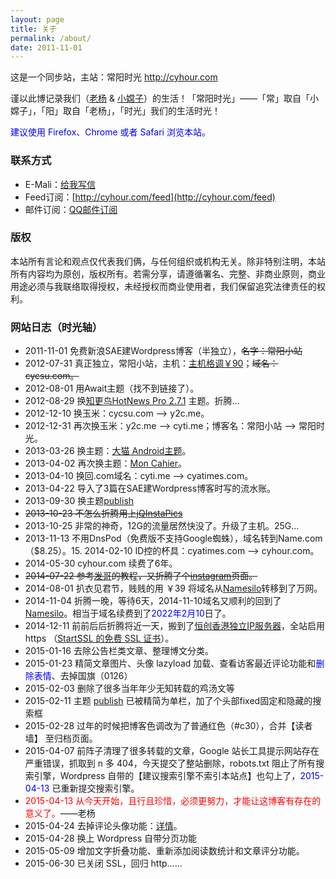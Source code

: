 ```yaml
---
layout: page
title: 关于
permalink: /about/
date: 2011-11-01
---
```


这是一个同步站，主站：常阳时光 http://cyhour.com

谨以此博记录我们（[老杨](http://cyhour.com/author/bfy) & [小嫦子](http://cyhour.com/author/xcz)）的生活！「常阳时光」——「常」取自「小嫦子」，「阳」取自「老杨」，「时光」我们的生活时光！

<span style = "color:blue;">建议使用 Firefox、Chrome 或者 Safari 浏览本站。</span>

### 联系方式

*   E-Mali：[给我写信](http://mail.qq.com/cgi-bin/qm_share?t=qm_mailme&email=IElgQ1lIT1VSDkNPTQ)
*   Feed订阅：[http://cyhour.com/feed](http://cyhour.com/feed)
*   邮件订阅：[QQ邮件订阅](http://cyhour.com/out/qqlist)

### 版权

本站所有言论和观点仅代表我们俩，与任何组织或机构无关。除非特别注明，本站所有内容均为原创，版权所有。若需分享，请遵循署名、完整、非商业原则，商业用途必须与我联络取得授权，未经授权而商业使用者，我们保留追究法律责任的权利。

### 网站日志（时光轴）

*   2011-11-01 免费新浪SAE建Wordpress博客（半独立），<del datetime="2015-02-28T12:10:34+00:00">名字：常阳小站</del>
*   2012-07-31 真正独立，常阳小站，主机：[主机格调￥90](/out/zhujiGD "主机格调")；<del datetime="2015-02-28T12:10:34+00:00">域名：cycsu.com。</del>
*   2012-08-01 用Await主题（找不到链接了）。
*   2012-08-29 换[知更鸟HotNews Pro 2.7.1](http://zmingcx.com/hotnews-pro-theme-27.html "HotNews Pro主题") 主题。折腾...
*   2012-12-10 换玉米：cycsu.com --&gt; y2c.me。
*   2012-12-31 再次换玉米：y2c.me --&gt; cyti.me；博客名：常阳小站 --&gt; 常阳时光。
*   2013-03-26 换主题：[大猫 Android主题](http://ooxx.me/theme-android.orz "android主题")。
*   2013-04-02 再次换主题：[Mon Cahier](http://www.bluelimemedia.com/themes/mon-cahier/ "Mon Cahier")。
*   2013-04-10 换回.com域名：cyti.me --&gt; cyatimes.com。
*   2013-04-22 导入了3篇在SAE建Wordpress博客时写的流水账。
*   2013-09-30 换主题[publish](https://wordpress.org/themes/publish)
*   <del datetime="2014-03-05T15:29:08+00:00">2013-10-23 不怎么折腾用上[jQInstaPics](http://projects.craftedpixelz.co.uk/jqinstapics/)</del>
*   2013-10-25 非常的神奇，12G的流量居然快没了。升级了主机。25G...
*   2013-11-13 不用DnsPod（免费版不支持Google蜘蛛），域名转到Name.com（$8.25）。15.  2014-02-10 ID控的杯具：cyatimes.com --&gt; cyhour.com。
*   2014-05-30 cyhour.com 续费了6年。
*   <del datetime="2014-11-03T16:31:21+00:00">2014-07-22 参考[发哥](http://fatesinger.com/564)的教程，又折腾了个[instagram](/instagram)页面。</del>
*   2014-08-01 扒衣见君节，贱贱的用 ￥39 将域名从[Namesilo](/out/namesilo)转移到了万网。
*   2014-11-04 折腾一晚，等待6天，2014-11-10域名又顺利的回到了[Namesilo](/out/namesilo)。相当于域名续费到了<span style = "color:blue;">2022年2月10</span>日了。
*   2014-12-11 前前后后折腾将近一天，搬到了[恒创香港独立IP服务器](/out/hengchuang)，全站启用 https （[StartSSL 的免费 SSL 证书](//cyhour.com/directadmin-install-startssl-free-ssl-certificates.html)）。
*   2015-01-16 去除公告栏类文章、整理博文分类。
*   2015-01-23 精简文章图片、头像 lazyload 加载、查看访客最近评论功能和<span style = "color:blue;">删除表情</span>、去掉国旗（0126）
*   2015-02-03 删除了很多当年年少无知转载的鸡汤文等
*   2015-02-11 主题 [publish](https://wordpress.org/themes/publish) 已被精简为单栏，加了个头部fixed固定和隐藏的搜索框
*   2015-02-28 过年的时候把博客色调改为了普通红色（#c30），合并【读者墙】 至归档页面。
*   2015-04-07 前阵子清理了很多转载的文章，Google 站长工具提示网站存在严重错误，抓取到 n 多 404，今天提交了整站删除，robots.txt 阻止了所有搜索引擎，Wordpress 自带的【建议搜索引擎不索引本站点】也勾上了，<span style = "color:blue;">2015-04-13</span> 已重新提交搜索引擎。
*   <span style = "color:red;">2015-04-13 从今天开始，且行且珍惜，必须更努力，才能让这博客有存在的意义了。</span>——老杨
*   2015-04-24 去掉评论头像功能：[详情](//cyhour.com/updated-to-wordpress-4-2.html)。
*   2015-04-28 换上 Wordpress 自带分页功能
*   2015-05-09 增加文字折叠功能、重新添加阅读数统计和文章评分功能。
*   2015-06-30 已关闭 SSL，回归 http……
